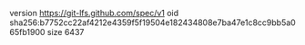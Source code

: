 version https://git-lfs.github.com/spec/v1
oid sha256:b7752cc22af4212e4359f5f19504e182434808e7ba47e1c8cc9bb5a065fb1900
size 6437
